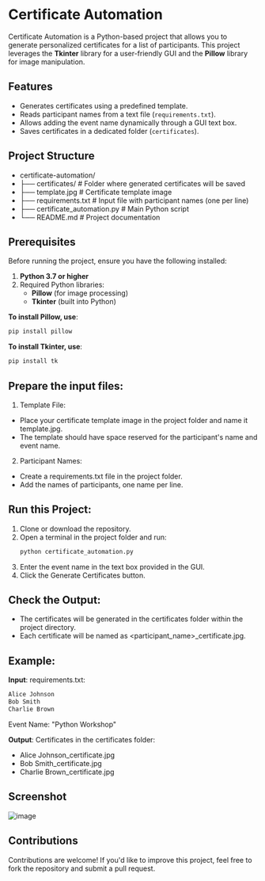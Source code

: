 # Certificate Automation

Certificate Automation is a Python-based project that allows you to generate personalized certificates for a list of participants. This project leverages the **Tkinter** library for a user-friendly GUI and the **Pillow** library for image manipulation.

## Features

- Generates certificates using a predefined template.
- Reads participant names from a text file (`requirements.txt`).
- Allows adding the event name dynamically through a GUI text box.
- Saves certificates in a dedicated folder (`certificates`).

## Project Structure

- certificate-automation/
- ├── certificates/ # Folder where generated certificates will be saved
- ├── template.jpg # Certificate template image
- ├── requirements.txt # Input file with participant names (one per line)
- ├── certificate_automation.py # Main Python script
- └── README.md # Project documentation


## Prerequisites

Before running the project, ensure you have the following installed:

1. **Python 3.7 or higher**
2. Required Python libraries:
   - **Pillow** (for image processing)
   - **Tkinter** (built into Python)

 **To install Pillow, use**: 
```bash
pip install pillow
```

**To install Tkinter, use**:
```bash
pip install tk
```

## Prepare the input files:
1. Template File:
- Place your certificate template image in the project folder and name it template.jpg.
- The template should have space reserved for the participant's name and event name.
2. Participant Names:
- Create a requirements.txt file in the project folder.
- Add the names of participants, one name per line.

## Run this Project:
1. Clone or download the repository.
2. Open a terminal in the project folder and run:
   ```bash
   python certificate_automation.py
   ```
3. Enter the event name in the text box provided in the GUI.
4. Click the Generate Certificates button.

## Check the Output:
- The certificates will be generated in the certificates folder within the project directory.
- Each certificate will be named as <participant_name>_certificate.jpg.

## Example:
**Input**:
requirements.txt:
```bash
Alice Johnson
Bob Smith
Charlie Brown
```
Event Name: "Python Workshop"

**Output**:
Certificates in the certificates folder:

- Alice Johnson_certificate.jpg
- Bob Smith_certificate.jpg
- Charlie Brown_certificate.jpg

## Screenshot
![image](https://github.com/user-attachments/assets/4cdaf340-9b34-45ec-8831-2df50af64c4a)

## Contributions
Contributions are welcome! If you'd like to improve this project, feel free to fork the repository and submit a pull request.

